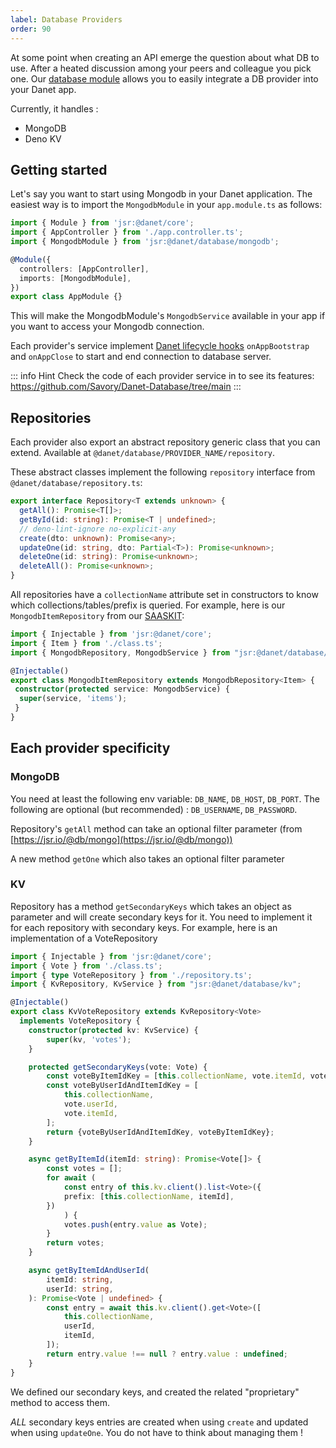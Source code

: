 ```yaml
---
label: Database Providers
order: 90
---
```


At some point when creating an API emerge the question about what DB to use. After a heated discussion among your peers and colleague you pick one.
Our [database module](https://jsr.io/@danet/database) allows you to easily integrate a DB provider into your Danet app.



Currently, it handles : 

- MongoDB
- Deno KV

## Getting started

Let's say you want to start using Mongodb in your Danet application. The easiest way is to import the `MongodbModule` in your `app.module.ts` as follows: 

```ts
import { Module } from 'jsr:@danet/core';
import { AppController } from './app.controller.ts';
import { MongodbModule } from 'jsr:@danet/database/mongodb';

@Module({
  controllers: [AppController],
  imports: [MongodbModule],
})
export class AppModule {}

```

This will make the MongodbModule's `MongodbService` available in your app if you want to access your Mongodb connection. 

Each provider's service implement [Danet lifecycle hooks](../fundamentals/lifecycle.md) `onAppBootstrap` and `onAppClose` to start and end connection to database server.

::: info Hint
 Check the code of each provider service in to see its features: https://github.com/Savory/Danet-Database/tree/main
:::

## Repositories

Each provider also export an abstract repository generic class that you can extend. Available at `@danet/database/PROVIDER_NAME/repository`.

These abstract classes implement the following `repository` interface from `@danet/database/repository.ts`:

```ts
export interface Repository<T extends unknown> {
  getAll(): Promise<T[]>;
  getById(id: string): Promise<T | undefined>;
  // deno-lint-ignore no-explicit-any
  create(dto: unknown): Promise<any>;
  updateOne(id: string, dto: Partial<T>): Promise<unknown>;
  deleteOne(id: string): Promise<unknown>;
  deleteAll(): Promise<unknown>;
}

```

All repositories have a `collectionName` attribute set in constructors to know which collections/tables/prefix is queried. For example, here is our `MongodbItemRepository` from our [SAASKIT](https://github.com/Savory/saaskit-danet):

```ts
import { Injectable } from 'jsr:@danet/core';
import { Item } from './class.ts';
import { MongodbRepository, MongodbService } from "jsr:@danet/database/mongodb";

@Injectable()
export class MongodbItemRepository extends MongodbRepository<Item> {
 constructor(protected service: MongodbService) {
  super(service, 'items');
 }
}
```

## Each provider specificity 

### MongoDB

You need at least the following env variable: `DB_NAME`, `DB_HOST`, `DB_PORT`. The following are optional (but recommended) : `DB_USERNAME`, `DB_PASSWORD`. 

Repository's `getAll` method can take an optional filter parameter (from [https://jsr.io/@db/mongo](https://jsr.io/@db/mongo))

A new method `getOne` which also takes an optional filter parameter

### KV

Repository has a method `getSecondaryKeys` which takes an object as parameter and will create secondary keys for it. You need to implement it for each repository with secondary keys. For example, here is an implementation of a VoteRepository

```ts
import { Injectable } from 'jsr:@danet/core';
import { Vote } from './class.ts';
import { type VoteRepository } from './repository.ts';
import { KvRepository, KvService } from "jsr:@danet/database/kv";

@Injectable()
export class KvVoteRepository extends KvRepository<Vote>
  implements VoteRepository {
    constructor(protected kv: KvService) {
        super(kv, 'votes');
    }

    protected getSecondaryKeys(vote: Vote) {
        const voteByItemIdKey = [this.collectionName, vote.itemId, vote._id];
        const voteByUserIdAndItemIdKey = [
            this.collectionName,
            vote.userId,
            vote.itemId,
        ];
        return {voteByUserIdAndItemIdKey, voteByItemIdKey};
    }

    async getByItemId(itemId: string): Promise<Vote[]> {
        const votes = [];
        for await (
            const entry of this.kv.client().list<Vote>({
            prefix: [this.collectionName, itemId],
        })
            ) {
            votes.push(entry.value as Vote);
        }
        return votes;
    }

    async getByItemIdAndUserId(
        itemId: string,
        userId: string,
    ): Promise<Vote | undefined> {
        const entry = await this.kv.client().get<Vote>([
            this.collectionName,
            userId,
            itemId,
        ]);
        return entry.value !== null ? entry.value : undefined;
    }
}
```

We defined our secondary keys, and created the related "proprietary" method to access them.

*ALL* secondary keys entries are created when using `create` and updated when using `updateOne`. You do not have to think about managing them !
